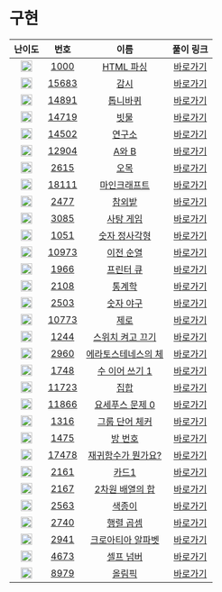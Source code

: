 # 구현

| 난이도 | 번호 | 이름 | 풀이 링크 |
| :--: | :--: | :--------------------------: | :------: |
| <img height="20px" width="20px" src="https://static.solved.ac/tier_small/13.svg"/> | [1000](https://www.acmicpc.net/problem/22859) | [HTML 파싱](https://www.acmicpc.net/problem/22859) | [바로가기](./p22859/Main.java) |
| <img height="20px" width="20px" src="https://static.solved.ac/tier_small/12.svg"/> | [15683](https://www.acmicpc.net/problem/15683) | [감시](https://www.acmicpc.net/problem/15683) | [바로가기](./p15683/Main.java) |
| <img height="20px" width="20px" src="https://static.solved.ac/tier_small/11.svg"/> | [14891](https://www.acmicpc.net/problem/14891) | [톱니바퀴](https://www.acmicpc.net/problem/14891) | [바로가기](./p14891/Main.java) |
| <img height="20px" width="20px" src="https://static.solved.ac/tier_small/11.svg"/> | [14719](https://www.acmicpc.net/problem/14719) | [빗물](https://www.acmicpc.net/problem/14719) | [바로가기](./p14719/Main.java) |
| <img height="20px" width="20px" src="https://static.solved.ac/tier_small/12.svg"/> | [14502](https://www.acmicpc.net/problem/14502) | [연구소](https://www.acmicpc.net/problem/14502) | [바로가기](./p14502/Main.java) |
| <img height="20px" width="20px" src="https://static.solved.ac/tier_small/11.svg"/> | [12904](https://www.acmicpc.net/problem/12904) | [A와 B](https://www.acmicpc.net/problem/12904) | [바로가기](./p12904/Main.java) |
| <img height="20px" width="20px" src="https://static.solved.ac/tier_small/10.svg"/> | [2615](https://www.acmicpc.net/problem/2615) | [오목](https://www.acmicpc.net/problem/2615) | [바로가기](./p2615/Main.java) |
| <img height="20px" width="20px" src="https://static.solved.ac/tier_small/9.svg"/> | [18111](https://www.acmicpc.net/problem/18111) | [마인크래프트](https://www.acmicpc.net/problem/18111) | [바로가기](./p18111/Main.java) |
| <img height="20px" width="20px" src="https://static.solved.ac/tier_small/9.svg"/> | [2477](https://www.acmicpc.net/problem/2477) | [참외밭](https://www.acmicpc.net/problem/2477) | [바로가기](./p2477/Main.java) |
| <img height="20px" width="20px" src="https://static.solved.ac/tier_small/9.svg"/> | [3085](https://www.acmicpc.net/problem/3085) | [사탕 게임](https://www.acmicpc.net/problem/3085) | [바로가기](./p3085/Main.java) |
| <img height="20px" width="20px" src="https://static.solved.ac/tier_small/8.svg"/> | [1051](https://www.acmicpc.net/problem/1051) | [숫자 정사각형](https://www.acmicpc.net/problem/1051) | [바로가기](./p1051/Main.java) |
| <img height="20px" width="20px" src="https://static.solved.ac/tier_small/8.svg"/> | [10973](https://www.acmicpc.net/problem/10973) | [이전 순열](https://www.acmicpc.net/problem/10973) | [바로가기](./p10973/Main.java) |
| <img height="20px" width="20px" src="https://static.solved.ac/tier_small/8.svg"/> | [1966](https://www.acmicpc.net/problem/1966) | [프린터 큐](https://www.acmicpc.net/problem/1966) | [바로가기](./p1966/Main.java) |
| <img height="20px" width="20px" src="https://static.solved.ac/tier_small/8.svg"/> | [2108](https://www.acmicpc.net/problem/2108) | [통계학](https://www.acmicpc.net/problem/2108) | [바로가기](./p2108/Main.java) |
| <img height="20px" width="20px" src="https://static.solved.ac/tier_small/8.svg"/> | [2503](https://www.acmicpc.net/problem/2503) | [숫자 야구](https://www.acmicpc.net/problem/2503) | [바로가기](./p2503/Main.java) |
| <img height="20px" width="20px" src="https://static.solved.ac/tier_small/7.svg"/> | [10773](https://www.acmicpc.net/problem/10773) | [제로](https://www.acmicpc.net/problem/10773) | [바로가기](./p10773/Main.java) |
| <img height="20px" width="20px" src="https://static.solved.ac/tier_small/7.svg"/> | [1244](https://www.acmicpc.net/problem/1244) | [스위치 켜고 끄기](https://www.acmicpc.net/problem/1244) | [바로가기](./p1244/Main.java) |
| <img height="20px" width="20px" src="https://static.solved.ac/tier_small/7.svg"/> | [2960](https://www.acmicpc.net/problem/2960) | [에라토스테네스의 체](https://www.acmicpc.net/problem/2960) | [바로가기](./p2960/Main.java) |
| <img height="20px" width="20px" src="https://static.solved.ac/tier_small/7.svg"/> | [1748](https://www.acmicpc.net/problem/1748) | [수 이어 쓰기 1](https://www.acmicpc.net/problem/1748) | [바로가기](./p1748/Main.java) |
| <img height="20px" width="20px" src="https://static.solved.ac/tier_small/6.svg"/> | [11723](https://www.acmicpc.net/problem/11723) | [집합](https://www.acmicpc.net/problem/11723) | [바로가기](./p11723/Main.java) |
| <img height="20px" width="20px" src="https://static.solved.ac/tier_small/6.svg"/> | [11866](https://www.acmicpc.net/problem/11866) | [요세푸스 문제 0](https://www.acmicpc.net/problem/11866) | [바로가기](./p11866/Main.java) |
| <img height="20px" width="20px" src="https://static.solved.ac/tier_small/6.svg"/> | [1316](https://www.acmicpc.net/problem/1316) | [그룹 단어 체커](https://www.acmicpc.net/problem/1316) | [바로가기](./p1316/Main.java) |
| <img height="20px" width="20px" src="https://static.solved.ac/tier_small/6.svg"/> | [1475](https://www.acmicpc.net/problem/1475) | [방 번호](https://www.acmicpc.net/problem/1475) | [바로가기](./p1475/Main.java) |
| <img height="20px" width="20px" src="https://static.solved.ac/tier_small/6.svg"/> | [17478](https://www.acmicpc.net/problem/17478) | [재귀함수가 뭔가요?](https://www.acmicpc.net/problem/17478) | [바로가기](./p17478/Main.java) |
| <img height="20px" width="20px" src="https://static.solved.ac/tier_small/6.svg"/> | [2161](https://www.acmicpc.net/problem/2161) | [카드1](https://www.acmicpc.net/problem/2161) | [바로가기](./p2161/Main.java) |
| <img height="20px" width="20px" src="https://static.solved.ac/tier_small/6.svg"/> | [2167](https://www.acmicpc.net/problem/2167) | [2차원 배열의 합](https://www.acmicpc.net/problem/2167) | [바로가기](./p2167/Main.java) |
| <img height="20px" width="20px" src="https://static.solved.ac/tier_small/6.svg"/> | [2563](https://www.acmicpc.net/problem/2563) | [색종이](https://www.acmicpc.net/problem/2563) | [바로가기](./p2563/Main.java) |
| <img height="20px" width="20px" src="https://static.solved.ac/tier_small/6.svg"/> | [2740](https://www.acmicpc.net/problem/2740) | [행렬 곱셈](https://www.acmicpc.net/problem/2740) | [바로가기](./p2740/Main.java) |
| <img height="20px" width="20px" src="https://static.solved.ac/tier_small/6.svg"/> | [2941](https://www.acmicpc.net/problem/2941) | [크로아티아 알파벳](https://www.acmicpc.net/problem/2941) | [바로가기](./p2941/Main.java) |
| <img height="20px" width="20px" src="https://static.solved.ac/tier_small/6.svg"/> | [4673](https://www.acmicpc.net/problem/4673) | [셀프 넘버](https://www.acmicpc.net/problem/4673) | [바로가기](./p4673/Main.java) |
| <img height="20px" width="20px" src="https://static.solved.ac/tier_small/6.svg"/> | [8979](https://www.acmicpc.net/problem/8979) | [올림픽](https://www.acmicpc.net/problem/8979) | [바로가기](./p8979/Main.java) |

